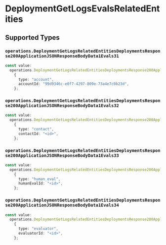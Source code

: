 # DeploymentGetLogsEvalsRelatedEntities


## Supported Types

### `operations.DeploymentGetLogsRelatedEntitiesDeploymentsResponse200ApplicationJSONResponseBodyData1Evals31`

```typescript
const value:
  operations.DeploymentGetLogsRelatedEntitiesDeploymentsResponse200ApplicationJSONResponseBodyData1Evals31 =
    {
      type: "account",
      accountId: "99d9346c-e0f7-4297-809e-73a4e7c0b23d",
    };
```

### `operations.DeploymentGetLogsRelatedEntitiesDeploymentsResponse200ApplicationJSONResponseBodyData1Evals32`

```typescript
const value:
  operations.DeploymentGetLogsRelatedEntitiesDeploymentsResponse200ApplicationJSONResponseBodyData1Evals32 =
    {
      type: "contact",
      contactId: "<id>",
    };
```

### `operations.DeploymentGetLogsRelatedEntitiesDeploymentsResponse200ApplicationJSONResponseBodyData1Evals33`

```typescript
const value:
  operations.DeploymentGetLogsRelatedEntitiesDeploymentsResponse200ApplicationJSONResponseBodyData1Evals33 =
    {
      type: "human_eval",
      humanEvalId: "<id>",
    };
```

### `operations.DeploymentGetLogsRelatedEntitiesDeploymentsResponse200ApplicationJSONResponseBodyData1Evals34`

```typescript
const value:
  operations.DeploymentGetLogsRelatedEntitiesDeploymentsResponse200ApplicationJSONResponseBodyData1Evals34 =
    {
      type: "evaluator",
      evaluatorId: "<id>",
    };
```

